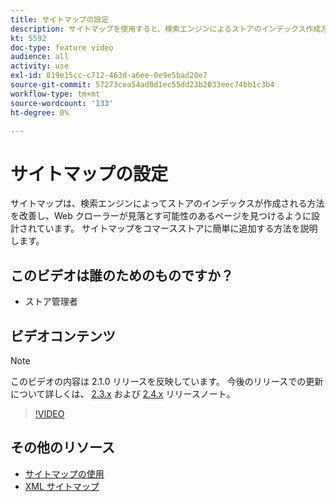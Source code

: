 ```yaml
---
title: サイトマップの設定
description: サイトマップを使用すると、検索エンジンによるストアのインデックス作成方法が向上します。 のサイトマップを設定する方法を説明します。 [!DNL Commerce] ストアを管理者に保存します。
kt: 5592
doc-type: feature video
audience: all
activity: use
exl-id: 819e15cc-c712-463d-a6ee-0e9e5bad20e7
source-git-commit: 57273cea54ad0d1ec55dd23b2033eec74bb1c3b4
workflow-type: tm+mt
source-wordcount: '133'
ht-degree: 0%

---
```


# サイトマップの設定

サイトマップは、検索エンジンによってストアのインデックスが作成される方法を改善し、Web クローラーが見落とす可能性のあるページを見つけるように設計されています。 サイトマップをコマースストアに簡単に追加する方法を説明します。

## このビデオは誰のためのものですか？

- ストア管理者

## ビデオコンテンツ

>[!NOTE]
>
>このビデオの内容は 2.1.0 リリースを反映しています。 今後のリリースでの更新について詳しくは、 [2.3.x](https://devdocs.magento.com/guides/v2.3/release-notes/bk-release-notes.html) および [2.4.x](https://devdocs.magento.com/guides/v2.4/release-notes/bk-release-notes.html) リリースノート。

>[!VIDEO](https://video.tv.adobe.com/v/35748?quality=12&learn=on)

## その他のリソース

- [サイトマップの使用](https://docs.magento.com/user-guide/marketing/sitemap-xml.html)
- [XML サイトマップ](https://docs.magento.com/user-guide/configuration/catalog/xml-sitemap.html)
